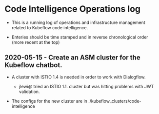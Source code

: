 # Code Intelligence Operations log

* This is a running log of operations and infrastructure management
  related to Kubeflow code intelligence.

* Enteries should be time stamped and in reverse chronological order (more recent at the top)


## 2020-05-15 - Create an ASM cluster for the Kubeflow chatbot.

* A cluster with ISTIO 1.4 is needed in order to work with Dialogflow. 

  * jlewi@ tried an ISTIO 1.1. cluster but was hitting problems with JWT validation.


* The configs for the new cluster are in ./kubeflow_clusters/code-intelligence


